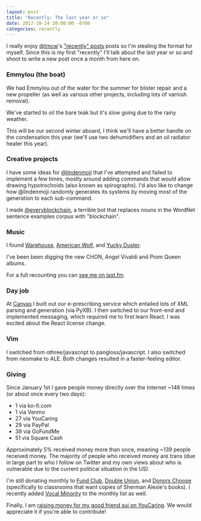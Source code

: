 ```yaml
---
layout: post
title: "Recently: The last year or so"
date: 2017-10-24 20:00:00 -0700
categories: recently
---
```


I really enjoy [@tmcw](https://twitter.com/tmcw)'s ["recently" posts][recently]
posts so I'm stealing the format for myself. Since this is my first "recently"
I'll talk about the last year or so and shoot to write a new post once a month
from here on.

### Emmylou (the boat)

We had Emmylou out of the water for the summer for blister repair and a new
propeller (as well as various other projects, including lots of varnish
removal).

We've started to oil the bare teak but it's slow going due to the rainy
weather.

This will be our second winter aboard, I think we'll have a better handle on
the condensation this year (we'll use two dehumidifiers and an oil radiator
heater this year).

### Creative projects

I have some ideas for [@lindenmoji](https://twitter.com/lindenmoji) that I've
attempted and failed to implement a few times, mostly around adding commands
that would allow drawing hypotrochoids (also known as spirographs). I'd also
like to change how @lindenmoji randomly generates its systems by moving most of
the generation to each sub-command.

I made [@everyblockchain](https://twitter.com/everyblockchain), a terrible bot
that replaces nouns in the WordNet sentence examples corpus with "blockchain".

### Music

I found [Warehouse][warehouse], [American Wolf][wolf], and
[Yucky Duster][duster].

I've been been digging the new CHON, Angel Vivaldi and Prom Queen albums.

For a full recounting you can [see me on last.fm][lastfm].

### Day job

At [Canvas][canvas] I built out our e-prescribing service which entailed
lots of XML parsing and generation (via PyXB). I then switched to our front-end
and implemented messaging, which required me to first learn React. I was
excited about the React license change.

### Vim

I switched from othree/javascript to pangloss/javascript. I also switched from
neomake to ALE. Both changes resulted in a faster-feeling editor.

### Giving

Since January 1st I gave people money directly over the Internet ~148 times (or
about once every two days):

- 1 via ko-fi.com
- 1 via Venmo
- 27 via YouCaring
- 29 via PayPal
- 39 via GoFundMe
- 51 via Square Cash

Approximately 5% received money more than once, meaning ~139 people received
money. The majority of people who received money are trans (due in large part
to who I follow on Twitter and my own views about who is vulnerable due to the
current political situation in the US).

I'm still donating monthly to [Fund Club][fund-club],
[Double Union][double-union], and [Donors Choose][donors-choose] (specifically
to classrooms that want copies of Sherman Alexie's books). I recently added
[Vocal Minority][vm] to the monthly list as well.

Finally, I am [raising money for my good friend sui on YouCaring][sui]. We
would appreciate it if you're able to contribute!

[canvas]: https://canvasmedical.com/
[donors-choose]: https://www.donorschoose.org/
[double-union]: https://doubleunion.org/
[duster]: https://open.spotify.com/album/4KTLqcPKuKycqYDwmHwXKu
[fund-club]: http://joinfundclub.com/
[lastfm]: https://www.last.fm/user/blodulv
[recently]: https://macwright.org/2017/10/01/recently.html
[sui]: https://www.youcaring.com/suisea-959065
[warehouse]: https://open.spotify.com/album/7rQ8hbxtceitpmqnj63eC3
[vm]: https://vocalminority.us//
[wolf]: https://open.spotify.com/album/4vGPkYTQGQePiPWzVEI3DW

